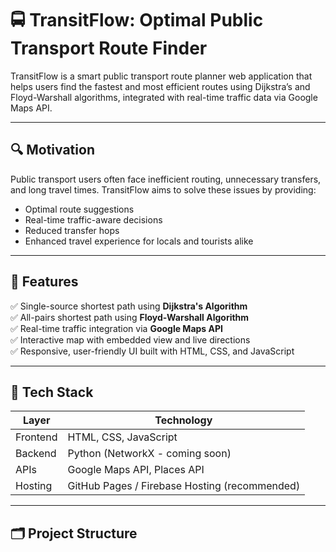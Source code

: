 # 🚍 TransitFlow: Optimal Public Transport Route Finder

TransitFlow is a smart public transport route planner web application that helps users find the fastest and most efficient routes using Dijkstra’s and Floyd-Warshall algorithms, integrated with real-time traffic data via Google Maps API.

---

## 🔍 Motivation

Public transport users often face inefficient routing, unnecessary transfers, and long travel times. TransitFlow aims to solve these issues by providing:

- Optimal route suggestions
- Real-time traffic-aware decisions
- Reduced transfer hops
- Enhanced travel experience for locals and tourists alike

---

## 🧠 Features

✅ Single-source shortest path using **Dijkstra's Algorithm**  
✅ All-pairs shortest path using **Floyd-Warshall Algorithm**  
✅ Real-time traffic integration via **Google Maps API**  
✅ Interactive map with embedded view and live directions  
✅ Responsive, user-friendly UI built with HTML, CSS, and JavaScript  

---

## 📌 Tech Stack

| Layer       | Technology        |
|------------|-------------------|
| Frontend    | HTML, CSS, JavaScript |
| Backend     | Python (NetworkX - coming soon) |
| APIs        | Google Maps API, Places API |
| Hosting     | GitHub Pages / Firebase Hosting (recommended) |

---

## 🗂️ Project Structure

